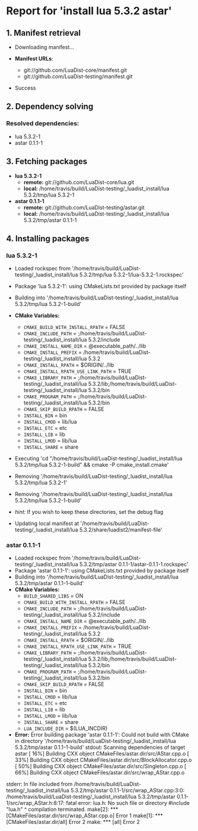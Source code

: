 # Report for 'install lua 5.3.2 astar'


## 1. Manifest retrieval

- Downloading manifest...

- **Manifest URLs**:
    - git://github.com/LuaDist-core/manifest.git
    - git://github.com/LuaDist-testing/manifest.git
- Success

## 2. Dependency solving


### Resolved dependencies:
- lua 5.3.2-1
- astar 0.1.1-1

## 3. Fetching packages

- **lua 5.3.2-1**
    - **remote:** git://github.com/LuaDist-core/lua.git
    - **local:** /home/travis/build/LuaDist-testing/_luadist_install/lua 5.3.2/tmp/lua 5.3.2-1
- **astar 0.1.1-1**
    - **remote:** git://github.com/LuaDist-testing/astar.git
    - **local:** /home/travis/build/LuaDist-testing/_luadist_install/lua 5.3.2/tmp/astar 0.1.1-1

## 4. Installing packages


### lua 5.3.2-1
- Loaded rockspec from '/home/travis/build/LuaDist-testing/_luadist_install/lua 5.3.2/tmp/lua 5.3.2-1/lua-5.3.2-1.rockspec'
- Package 'lua 5.3.2-1': using CMakeLists.txt provided by package itself
- Building into '/home/travis/build/LuaDist-testing/_luadist_install/lua 5.3.2/tmp/lua 5.3.2-1-build'
- **CMake Variables:**
    - `CMAKE_BUILD_WITH_INSTALL_RPATH` = FALSE
    - `CMAKE_INCLUDE_PATH` = ;/home/travis/build/LuaDist-testing/_luadist_install/lua 5.3.2/include
    - `CMAKE_INSTALL_NAME_DIR` = @executable_path/../lib
    - `CMAKE_INSTALL_PREFIX` = /home/travis/build/LuaDist-testing/_luadist_install/lua 5.3.2
    - `CMAKE_INSTALL_RPATH` = $ORIGIN/../lib
    - `CMAKE_INSTALL_RPATH_USE_LINK_PATH` = TRUE
    - `CMAKE_LIBRARY_PATH` = ;/home/travis/build/LuaDist-testing/_luadist_install/lua 5.3.2/lib;/home/travis/build/LuaDist-testing/_luadist_install/lua 5.3.2/bin
    - `CMAKE_PROGRAM_PATH` = ;/home/travis/build/LuaDist-testing/_luadist_install/lua 5.3.2/bin
    - `CMAKE_SKIP_BUILD_RPATH` = FALSE
    - `INSTALL_BIN` = bin
    - `INSTALL_CMOD` = lib/lua
    - `INSTALL_ETC` = etc
    - `INSTALL_LIB` = lib
    - `INSTALL_LMOD` = lib/lua
    - `INSTALL_SHARE` = share
- Executing 'cd "/home/travis/build/LuaDist-testing/_luadist_install/lua 5.3.2/tmp/lua 5.3.2-1-build" && cmake -P cmake_install.cmake'
- Removing '/home/travis/build/LuaDist-testing/_luadist_install/lua 5.3.2/tmp/lua 5.3.2-1'
- Removing '/home/travis/build/LuaDist-testing/_luadist_install/lua 5.3.2/tmp/lua 5.3.2-1-build'

- *hint:* If you wish to keep these directories, set the debug flag
- Updating local manifest at '/home/travis/build/LuaDist-testing/_luadist_install/lua 5.3.2/share/luadist2/manifest-file'

### astar 0.1.1-1
- Loaded rockspec from '/home/travis/build/LuaDist-testing/_luadist_install/lua 5.3.2/tmp/astar 0.1.1-1/astar-0.1.1-1.rockspec'
- Package 'astar 0.1.1-1': using CMakeLists.txt provided by package itself
- Building into '/home/travis/build/LuaDist-testing/_luadist_install/lua 5.3.2/tmp/astar 0.1.1-1-build'
- **CMake Variables:**
    - `BUILD_SHARED_LIBS` = ON
    - `CMAKE_BUILD_WITH_INSTALL_RPATH` = FALSE
    - `CMAKE_INCLUDE_PATH` = ;/home/travis/build/LuaDist-testing/_luadist_install/lua 5.3.2/include
    - `CMAKE_INSTALL_NAME_DIR` = @executable_path/../lib
    - `CMAKE_INSTALL_PREFIX` = /home/travis/build/LuaDist-testing/_luadist_install/lua 5.3.2
    - `CMAKE_INSTALL_RPATH` = $ORIGIN/../lib
    - `CMAKE_INSTALL_RPATH_USE_LINK_PATH` = TRUE
    - `CMAKE_LIBRARY_PATH` = ;/home/travis/build/LuaDist-testing/_luadist_install/lua 5.3.2/lib;/home/travis/build/LuaDist-testing/_luadist_install/lua 5.3.2/bin
    - `CMAKE_PROGRAM_PATH` = ;/home/travis/build/LuaDist-testing/_luadist_install/lua 5.3.2/bin
    - `CMAKE_SKIP_BUILD_RPATH` = FALSE
    - `INSTALL_BIN` = bin
    - `INSTALL_CMOD` = lib/lua
    - `INSTALL_ETC` = etc
    - `INSTALL_LIB` = lib
    - `INSTALL_LMOD` = lib/lua
    - `INSTALL_SHARE` = share
    - `LUA_INCLUDE_DIR` = $(LUA_INCDIR)
- **Error:** Error building package 'astar 0.1.1-1': Could not build with CMake in directory '/home/travis/build/LuaDist-testing/_luadist_install/lua 5.3.2/tmp/astar 0.1.1-1-build'
stdout:
Scanning dependencies of target astar
[ 16%] Building CXX object CMakeFiles/astar.dir/src/AStar.cpp.o
[ 33%] Building CXX object CMakeFiles/astar.dir/src/BlockAllocator.cpp.o
[ 50%] Building CXX object CMakeFiles/astar.dir/src/Singleton.cpp.o
[ 66%] Building CXX object CMakeFiles/astar.dir/src/wrap_AStar.cpp.o

stderr:
In file included from /home/travis/build/LuaDist-testing/_luadist_install/lua 5.3.2/tmp/astar 0.1.1-1/src/wrap_AStar.cpp:3:0:
/home/travis/build/LuaDist-testing/_luadist_install/lua 5.3.2/tmp/astar 0.1.1-1/src/wrap_AStar.h:8:17: fatal error: lua.h: No such file or directory
 #include "lua.h"
                 ^
compilation terminated.
make[2]: *** [CMakeFiles/astar.dir/src/wrap_AStar.cpp.o] Error 1
make[1]: *** [CMakeFiles/astar.dir/all] Error 2
make: *** [all] Error 2

